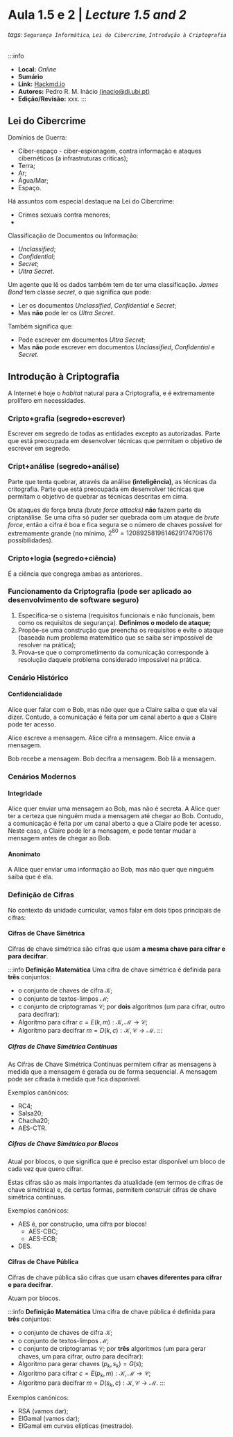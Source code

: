 Aula 1.5 e 2 | _Lecture 1.5 and 2_
===

###### tags: `Segurança Informática`, `Lei do Cibercrime`, `Introdução à Criptografia`

:::info
- **Local:** _Online_
- **Sumário**  
- **Link:** [Hackmd.io](https://hackmd.io/xKlyAakbRCmZ8cwvWK1pGA?view)
- **Autores:** Pedro R. M. Inácio [(inacio@di.ubi.pt)](mailto:inacio@di.ubi.pt)
- **Edição/Revisão:** xxx.
:::

##  Lei do Cibercrime

Domínios de Guerra:

  * Ciber-espaço - ciber-espionagem, contra informação e ataques cibernéticos (a infrastruturas criticas);
  * Terra;
  * Ar;
  * Água/Mar;
  * Espaço.

Há assuntos com especial destaque na Lei do Cibercrime:
  * Crimes sexuais contra menores;
  * 

Classificação de Documentos ou Informação:
  * _Unclassified_;
  * _Confidential_;
  * _Secret_;
  * _Ultra Secret_.

Um agente que lê os dados também tem de ter uma classificação.
_James Bond_ tem classe _secret_, o que significa que pode:
 * Ler os documentos _Unclassified_, _Confidential_ e _Secret_;
 * Mas **não** pode ler os _Ultra Secret_.

Também significa que:
 * Pode escrever em documentos _Ultra Secret_;
 * Mas **não** pode escrever em documentos _Unclassified_, _Confidential_ e _Secret_.


##  Introdução à Criptografia

A Internet é hoje o _habitat_ natural para a Criptografia, e é extremamente prolífero em necessidades.

### Cripto+grafia (segredo+escrever)

Escrever em segredo de todas as entidades excepto as autorizadas.
Parte que está preocupada em desenvolver técnicas que permitam o objetivo de escrever em segredo.

### Cript+análise (segredo+análise)

Parte que tenta quebrar, através da análise **(inteligência)**, as técnicas da critografia.
Parte que está preocupada em desenvolver técnicas que permitam o objetivo de quebrar as técnicas descritas em cima.

Os ataques de força bruta _(brute force attacks)_ **não** fazem parte da criptanálise.
Se uma cifra só puder ser quebrada com um ataque de _brute force_, então a cifra é boa e fica segura se o número de chaves possível for extremamente grande (no mínimo, $2^{80}= 1208925819614629174706176$ possibilidades).


### Cripto+logia (segredo+ciência)

É a ciência que congrega ambas as anteriores.


### Funcionamento da Criptografia (pode ser aplicado ao desenvolvimento de software seguro)

  1. Especifica-se o sistema (requisitos funcionais e não funcionais, bem como os requisitos de segurança). **Definimos o modelo de ataque;**
  2. Propõe-se uma construção que preencha os requisitos e evite o ataque (baseada num problema matemático que se saiba ser impossível de resolver na prática);
  3. Prova-se que o comprometimento da comunicação corresponde à resolução daquele problema considerado impossível na prática.


### Cenário Histórico

#### Confidencialidade

Alice quer falar com o Bob, mas não quer que a Claire saiba o que ela vai dizer. Contudo, a comunicação é feita por um canal aberto a que a Claire pode ter acesso.

Alice escreve a mensagem.
Alice cifra a mensagem.
Alice envia a mensagem.

Bob recebe a mensagem.
Bob decifra a mensagem.
Bob lã a mensagem.




### Cenários Modernos 

#### Integridade

Alice quer enviar uma mensagem ao Bob, mas não é secreta. A Alice quer ter a certeza que ninguém muda a mensagem até chegar ao Bob. Contudo, a comunicação é feita por um canal aberto a que a Claire pode ter acesso. Neste caso, a Claire pode ler a mensagem, e pode tentar mudar a mensagem antes de chegar ao Bob. 

####  Anonimato

A Alice quer enviar uma informação ao Bob, mas não quer que ninguém saiba que é ela.


###  Definição de Cifras

No contexto da unidade curricular, vamos falar em dois tipos principais de cifras:

####  Cifras de Chave Simétrica

Cifras de chave simétrica são cifras que usam **a mesma chave para cifrar e para decifrar**.

:::info
**Definição Matemática**
Uma cifra de chave simétrica é definida para **três** conjuntos:
  * o conjunto de chaves de cifra $\mathcal{K}$;
  * o conjunto de textos-limpos $\mathcal{M}$;
  * c conjunto de criptogramas $\mathcal{C}$;
por **dois** algoritmos (um para cifrar, outro para decifrar):
  * Algoritmo para cifrar $c=E(k,m): \mathcal{K},\mathcal{M}\rightarrow\mathcal{C}$;
  * Algoritmo para decifrar $m=D(k,c): \mathcal{K},\mathcal{C}\rightarrow\mathcal{M}$.
:::

##### Cifras de Chave Simétrica Contínuas

As Cifras de Chave Simétrica Contínuas permitem cifrar as mensagens à medida que a mensagem é gerada ou de forma sequencial. A mensagem pode ser cifrada à medida que fica disponível.

Exemplos canónicos:
  * RC4;
  * Salsa20;
  * Chacha20;
  * AES-CTR.

##### Cifras de Chave Simétrica por Blocos

Atual por blocos, o que significa que é preciso estar disponível um bloco de cada vez que quero cifrar.

Estas cifras são as mais importantes da atualidade (em termos de cifras de chave simétrica) e, de certas formas, permitem construir cifras de chave simétrica contínuas.

Exemplos canónicos:
  * AES é, por construção, uma cifra por blocos!
      * AES-CBC;
      * AES-ECB; 
  * DES.

#### Cifras de Chave Pública

Cifras de chave pública são cifras que usam **chaves diferentes para cifrar e para decifrar**.

Atuam por blocos.

:::info
**Definição Matemática**
Uma cifra de chave pública é definida para **três** conjuntos:
  * o conjunto de chaves de cifra $\mathcal{K}$;
  * o conjunto de textos-limpos $\mathcal{M}$;
  * c conjunto de criptogramas $\mathcal{C}$;
por **três** algoritmos (um para gerar chaves, um para cifrar, outro para decifrar):
  * Algoritmo para gerar chaves $(p_k,s_k)=G(s)$;
  * Algoritmo para cifrar $c=E(p_k,m): \mathcal{K},\mathcal{M}\rightarrow\mathcal{C}$;
  * Algoritmo para decifrar $m=D(s_k,c): \mathcal{K},\mathcal{C}\rightarrow\mathcal{M}$.
:::


Exemplos canónicos:
   * RSA (vamos dar);
   * ElGamal (vamos dar);
   * ElGamal em curvas elípticas (mestrado).










